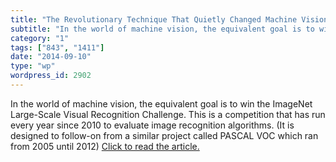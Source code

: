 ```yaml
---
title: "The Revolutionary Technique That Quietly Changed Machine Vision Forever"
subtitle: "In the world of machine vision, the equivalent goal is to win the ImageNet Large-Scale Visual Recogn..."
category: "1"
tags: ["843", "1411"]
date: "2014-09-10"
type: "wp"
wordpress_id: 2902
---
```

In the world of machine vision, the equivalent goal is to win the ImageNet Large-Scale Visual Recognition Challenge. This is a competition that has run every year since 2010 to evaluate image recognition algorithms. (It is designed to follow-on from a similar project called PASCAL VOC which ran from 2005 until 2012) [Click to read the article.](http://www.technologyreview.com/view/530561/the-revolutionary-technique-that-quietly-changed-machine-vision-forever/)